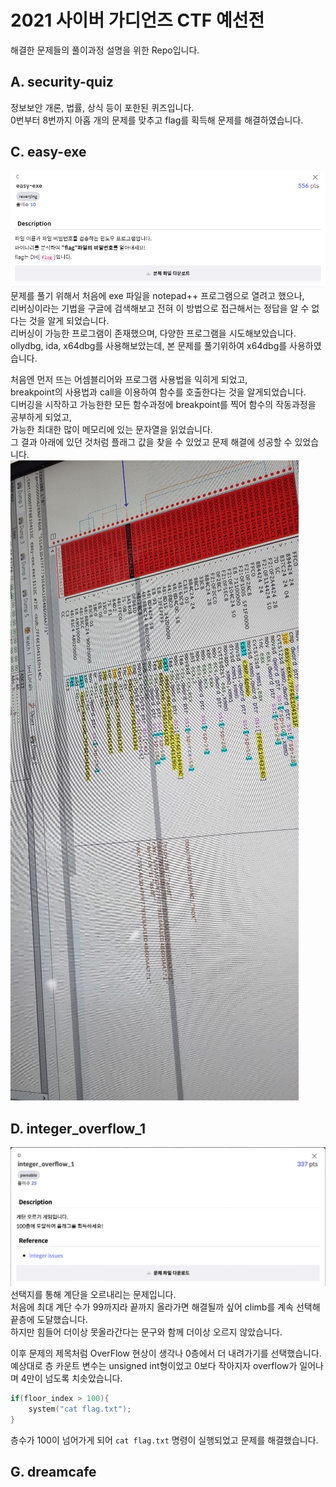 # 2021 사이버 가디언즈 CTF 예선전
해결한 문제들의 풀이과정 설명을 위한 Repo입니다.



## A. security-quiz
정보보안 개론, 법률, 상식 등이 포한된 퀴즈입니다.\
0번부터 8번까지 아홉 개의 문제를 맞추고 flag를 획득해 문제를 해결하였습니다.



## C. easy-exe
![C1](./images/C1.png)
문제를 풀기 위해서 처음에 exe 파일을 notepad++ 프로그램으로 열려고 했으나,\
리버싱이라는 기법을 구글에 검색해보고 전혀 이 방법으로 접근해서는 정답을 알 수 없다는 것을 알게 되었습니다.\
리버싱이 가능한 프로그램이 존재했으며, 다양한 프로그램을 시도해보았습니다.\
ollydbg, ida, x64dbg를 사용해보았는데, 본 문제를 풀기위하여 x64dbg를 사용하였습니다.

처음엔 먼저 뜨는 어셈블리어와 프로그램 사용법을 익히게 되었고,\
breakpoint의 사용법과 call을 이용하여 함수를 호출한다는 것을 알게되었습니다.\
디버깅을 시작하고 가능한한 모든 함수과정에 breakpoint를 찍어 함수의 작동과정을 공부하게 되었고,\
가능한 최대한 많이 메모리에 있는 문자열을 읽었습니다.\
그 결과 아래에 있던 것처럼 플래그 값을 찾을 수 있었고 문제 해결에 성공할 수 있었습니다.\
![C2](./images/C2.png)



## D. integer_overflow_1
![D1](./images/D1.png)
선택지를 통해 계단을 오르내리는 문제입니다.\
처음에 최대 계단 수가 99까지라 끝까지 올라가면 해결될까 싶어 climb를 계속 선택해 끝층에 도달했습니다.\
하지만 힘들어 더이상 못올라간다는 문구와 함께 더이상 오르지 않았습니다.

이후 문제의 제목처럼 OverFlow 현상이 생각나 0층에서 더 내려가기를 선택했습니다.\
예상대로 층 카운트 변수는 unsigned int형이었고 0보다 작아지자 overflow가 일어나며 4만이 넘도록 치솟았습니다.

```c
if(floor_index > 100){
    system("cat flag.txt");
}
```
층수가 100이 넘어가게 되어 `cat flag.txt` 명령이 실행되었고 문제를 해결했습니다.



## G. dreamcafe
